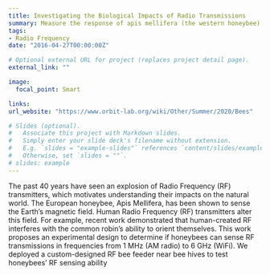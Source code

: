 ```yaml
---
title: Investigating the Biological Impacts of Radio Transmissions
summary: Measure the response of apis mellifera (the western honeybee) to Radio-Frequency Electromagnetic fields (RF-EMF)
tags:
- Radio Frequency
date: "2016-04-27T00:00:00Z"

# Optional external URL for project (replaces project detail page).
external_link: ""

image:
  focal_point: Smart

links:
url_website: "https://www.orbit-lab.org/wiki/Other/Summer/2020/Bees"

# Slides (optional).
#   Associate this project with Markdown slides.
#   Simply enter your slide deck's filename without extension.
#   E.g. `slides = "example-slides"` references `content/slides/example-slides.md`.
#   Otherwise, set `slides = ""`.
# slides: example
---
```

The past 40 years have seen an explosion of Radio Frequency (RF)
transmitters, which motivates understanding their impacts on the
natural world. The European honeybee, Apis Mellifera, has been
shown to sense the Earth’s magnetic field. Human Radio Frequency
(RF) transmitters alter this field. For example, recent work demonstrated that human-created RF interferes with the common robin’s
ability to orient themselves. This work proposes an experimental
design to determine if honeybees can sense RF transmissions in
frequencies from 1 MHz (AM radio) to 6 GHz (WiFi). We deployed
a custom-designed RF bee feeder near bee hives to test honeybees’
RF sensing ability
